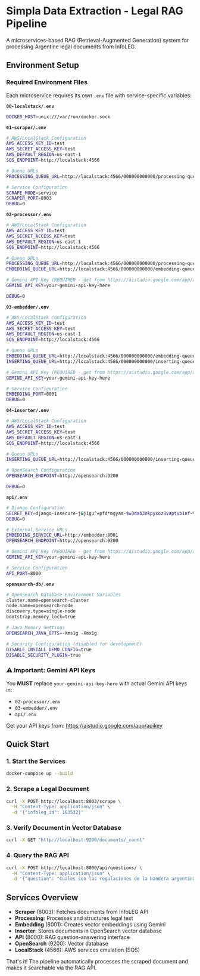 # Simpla Data Extraction - Legal RAG Pipeline

A microservices-based RAG (Retrieval-Augmented Generation) system for processing Argentine legal documents from InfoLEG.

## Environment Setup

### Required Environment Files

Each microservice requires its own `.env` file with service-specific variables:

**`00-localstack/.env`**
```bash
DOCKER_HOST=unix:///var/run/docker.sock
```

**`01-scraper/.env`**
```bash
# AWS/LocalStack Configuration
AWS_ACCESS_KEY_ID=test
AWS_SECRET_ACCESS_KEY=test  
AWS_DEFAULT_REGION=us-east-1
SQS_ENDPOINT=http://localstack:4566

# Queue URLs
PROCESSING_QUEUE_URL=http://localstack:4566/000000000000/processing-queue

# Service Configuration
SCRAPE_MODE=service
SCRAPER_PORT=8003
DEBUG=0
```

**`02-processor/.env`**
```bash
# AWS/LocalStack Configuration  
AWS_ACCESS_KEY_ID=test
AWS_SECRET_ACCESS_KEY=test
AWS_DEFAULT_REGION=us-east-1
SQS_ENDPOINT=http://localstack:4566

# Queue URLs
PROCESSING_QUEUE_URL=http://localstack:4566/000000000000/processing-queue
EMBEDDING_QUEUE_URL=http://localstack:4566/000000000000/embedding-queue

# Gemini API Key (REQUIRED - get from https://aistudio.google.com/app/apikey)
GEMINI_API_KEY=your-gemini-api-key-here

DEBUG=0
```

**`03-embedder/.env`**
```bash
# AWS/LocalStack Configuration
AWS_ACCESS_KEY_ID=test
AWS_SECRET_ACCESS_KEY=test
AWS_DEFAULT_REGION=us-east-1  
SQS_ENDPOINT=http://localstack:4566

# Queue URLs
EMBEDDING_QUEUE_URL=http://localstack:4566/000000000000/embedding-queue
INSERTING_QUEUE_URL=http://localstack:4566/000000000000/inserting-queue

# Gemini API Key (REQUIRED - get from https://aistudio.google.com/app/apikey)
GEMINI_API_KEY=your-gemini-api-key-here

# Service Configuration
EMBEDDING_PORT=8001
DEBUG=0
```

**`04-inserter/.env`**
```bash
# AWS/LocalStack Configuration
AWS_ACCESS_KEY_ID=test
AWS_SECRET_ACCESS_KEY=test
AWS_DEFAULT_REGION=us-east-1
SQS_ENDPOINT=http://localstack:4566

# Queue URLs  
INSERTING_QUEUE_URL=http://localstack:4566/000000000000/inserting-queue

# OpenSearch Configuration
OPENSEARCH_ENDPOINT=http://opensearch:9200

DEBUG=0
```

**`api/.env`**
```bash
# Django Configuration
SECRET_KEY=django-insecure-j&j1gu^=pfd*mgyam-$w3dab3nkpyxoz8vaptvb1nf-%o1csr_
DEBUG=0

# External Service URLs
EMBEDDING_SERVICE_URL=http://embedder:8001
OPENSEARCH_ENDPOINT=http://opensearch:9200

# Gemini API Key (REQUIRED - get from https://aistudio.google.com/app/apikey) 
GEMINI_API_KEY=your-gemini-api-key-here

# Service Configuration
API_PORT=8000
```

**`opensearch-db/.env`**
```bash
# OpenSearch Database Environment Variables
cluster.name=opensearch-cluster
node.name=opensearch-node
discovery.type=single-node
bootstrap.memory_lock=true

# Java Memory Settings
OPENSEARCH_JAVA_OPTS=-Xms1g -Xmx1g

# Security Configuration (disabled for development)
DISABLE_INSTALL_DEMO_CONFIG=true
DISABLE_SECURITY_PLUGIN=true
```

### ⚠️ Important: Gemini API Keys

You **MUST** replace `your-gemini-api-key-here` with actual Gemini API keys in:
- `02-processor/.env`
- `03-embedder/.env` 
- `api/.env`

Get your API keys from: https://aistudio.google.com/app/apikey

## Quick Start

### 1. Start the Services
```bash
docker-compose up --build
```

### 2. Scrape a Legal Document
```bash
curl -X POST http://localhost:8003/scrape \
  -H "Content-Type: application/json" \
  -d '{"infoleg_id": 183532}'
```

### 3. Verify Document in Vector Database
```bash
curl -X GET "http://localhost:9200/documents/_count"
```

### 4. Query the RAG API
```bash
curl -X POST http://localhost:8000/api/questions/ \
  -H "Content-Type: application/json" \
  -d '{"question": "Cuales son las regulaciones de la bandera argentina?"}'
```

## Services Overview
- **Scraper** (8003): Fetches documents from InfoLEG API
- **Processing**: Processes and structures legal text  
- **Embedding** (8001): Creates vector embeddings using Gemini
- **Inserter**: Stores documents in OpenSearch vector database
- **API** (8000): RAG question-answering interface
- **OpenSearch** (9200): Vector database
- **LocalStack** (4566): AWS services emulation (SQS)

That's it! The pipeline automatically processes the scraped document and makes it searchable via the RAG API.